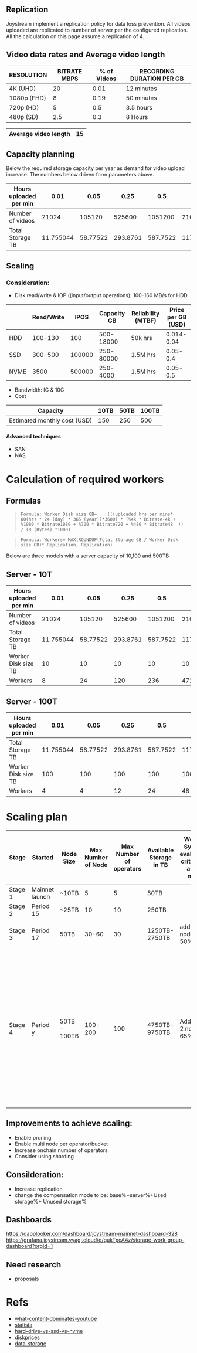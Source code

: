 




## Replication

Joystream implement a replication policy for data loss prevention. All videos uploaded are replicated to number of server per the configured replication.\
All the calculation on this page assume a replication of 4.

## Video data rates and Average video length

| RESOLUTION  | BITRATE MBPS | % of Videos | RECORDING DURATION PER GB |
|-------------|--------------|-------------|---------------------------|
| 4K (UHD)    | 20           | 0.01        | 12 minutes                |
| 1080p (FHD) | 8            | 0.19        | 50 minutes                |
| 720p (HD)   | 5            | 0.5         | 3.5 hours                 |
| 480p (SD)   | 2.5          | 0.3         | 8 Hours                   |

| Average video length  | 15 |
|-----------------------|----|


## Capacity planning


Below the required storage capacity per year as demand for video upload increase. The numbers below driven form parameters above.

| Hours uploaded per min | 0.01      | 0.05     | 0.25     | 0.5      | 1         | 3         | 8         | 12         | 22         | 53         | 500        |
|------------------------|-----------|----------|----------|----------|-----------|-----------|-----------|------------|------------|------------|------------|
| Number of videos       | 21024     | 105120   | 525600   | 1051200  | 2102400   | 6307200   | 16819200  | 25228800   | 46252800   | 111427200  | 1051200000 |
| Total Storage TB       | 11.755044 | 58.77522 | 293.8761 | 587.7522 | 1175.5044 | 3526.5132 | 9404.0352 | 14106.0528 | 25861.0968 | 62301.7332 | 587752.2   |


## Scaling 


### Consideration:
- Disk read/write &  IOP ((input/output operations): 100-160 MB/s for HDD

|      | Read/Write | IPOS   | Capacity GB | Reliability (MTBF) | Price per GB (USD) |
|------|------------|--------|-------------|--------------------|--------------------|
| HDD  | 100-130    | 100    | 500-18000   | 50k hrs            | 0.014-0.04         |
| SSD  | 300-500    | 100000 | 250-80000   | 1.5M hrs           | 0.05-0.4           |
| NVME | 3500       | 500000 | 250-4000    | 1.5M hrs           | 0.05-0.5           |

- Bandwidth: IG & 10G
- Cost

| Capacity                     | 10TB | 50TB  | 100TB | 
|------------------------------|------|-------|-------|
| Estimated monthly cost (USD) | 150  | 250   | 500   | 


#### Advanced techniques
- SAN
- NAS 





# Calculation  of required workers

## Formulas
>```Formula: Worker Disk size GB=	 (((uploaded hrs per mins* 60(hr) * 24 (day) * 365 (year))*3600) * (%4k * Bitrate-4k + %1080 * Bitrate1080 + %720 * Bitrate720 + %480 * Bitrate48  ))  / (8 (Bytes) *1000)```

>```Formula: Workers= MAX(ROUNDUP(Total Storage GB / Worker Disk size GB)* Replication, Replication)```

Below are three models with a server capacity of 10,100 and 500TB

## Server - 10T


| Hours uploaded per min | 0.01      | 0.05     | 0.25     | 0.5      | 1         | 3         | 8         | 12         | 22         | 53         | 500        |
|------------------------|-----------|----------|----------|----------|-----------|-----------|-----------|------------|------------|------------|------------|
| Number of videos       | 21024     | 105120   | 525600   | 1051200  | 2102400   | 6307200   | 16819200  | 25228800   | 46252800   | 111427200  | 1051200000 |
| Total Storage TB       | 11.755044 | 58.77522 | 293.8761 | 587.7522 | 1175.5044 | 3526.5132 | 9404.0352 | 14106.0528 | 25861.0968 | 62301.7332 | 587752.2   |
| Worker Disk size TB    | 10        | 10       | 10       | 10       | 10        | 10        | 10        | 10         | 10         | 10         | 10         |
| Workers                | 8         | 24       | 120      | 236      | 472       | 1412      | 3764      | 5644       | 10348      | 24924      | 235104     |

## Server - 100T


| Hours uploaded per min | 0.01      | 0.05     | 0.25     | 0.5      | 1         | 3         | 8         | 12         | 22         | 53         | 500      |
|------------------------|-----------|----------|----------|----------|-----------|-----------|-----------|------------|------------|------------|----------|
| Total Storage TB       | 11.755044 | 58.77522 | 293.8761 | 587.7522 | 1175.5044 | 3526.5132 | 9404.0352 | 14106.0528 | 25861.0968 | 62301.7332 | 587752.2 |
| Worker Disk size TB    | 100       | 100      | 100      | 100      | 100       | 100       | 100       | 100        | 100        | 100        | 100      |
| Workers                | 4         | 4        | 12       | 24       | 48        | 144       | 380       | 568        | 1036       | 2496       | 23512    |



# Scaling plan

| Stage   | Started        | Node Size    | Max Number of Node | Max Number of operators | Available Storage in TB | Weekly System evaluation criteria to add a node | Weekly Per worker evaluation criteria to add a node                                                      | Comments |
| ------- | -------------- | ------------ | ------------------ | ----------------------- | ----------------------- | ----------------------------------------------- | -------------------------------------------------------------------------------------------------------- | -------- |
| Stage 1 | Mainnet launch | ~10TB        | 5                  | 5                       | 50TB                    |                                                 |                                                                                                          |          |
| Stage 2 | Period 15      | ~25TB        | 10                 | 10                      | 250TB                   |                                                 |                                                                                                          |          |
| Stage 3 | Period 17      | 50TB         | 30-60              | 30                      | 1250TB-2750TB           | add extra node  at 50%                          | Disable accepting new bags at 70%                                                                        |          |
|         |                |              |                    |                         |                         |                                                 | Add extra node or add disks at 70%                                                                       |          |
|         |                |              |                    |                         |                         |                                                 | Replace node operator at 85%"                                                                            |          |
| Stage 4 | Period y       | 50TB - 100TB | 100-200            | 100                     | 4750TB-9750TB           | Add extra 2 node at 65%                         | Disable accepting new bags at 70%                                                                        |          |
|         |                |              |                    |                         |                         |                                                 | Add extra node or add disks at 70%                                                                       |          |
|         |                |              |                    |                         |                         |                                                 | Replace node operator at 85%"                                                                            |          |

## Improvements to achieve scaling:
- Enable pruning                                                          
- Enable multi node per operator/bucket                                   
- Increase onchain number of operators 
- Consider using sharding                                   

## Consilderation:
- Increase replication                                                             
- change the compensation mode to be: base%+server%+Used storage%+ Unused storage%

## Dashboards

https://dapplooker.com/dashboard/joystream-mainnet-dashboard-328
https://grafana.joystream.yyagi.cloud/d/gukTpcA4z/storage-work-group-dashboard?orgId=1

## Need research 

- [proposals](https://github.com/yasiryagi/community-repo/tree/master/working-groups/storage-group/leader/Proposals) 


# Refs

- [what-content-dominates-youtube](https://pex.com/blog/what-content-dominates-youtube/)
- [statista](https://www.statista.com/topics/2019/youtube/#topicHeader__wrapper)
- [hard-drive-vs-ssd-vs-nvme](https://www.soladrive.com/hard-drive-vs-ssd-vs-nvme/)
- [diskprices](https://diskprices.com/)
- [data-storage](https://www.redhat.com/en/topics/data-storage)



